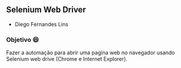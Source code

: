 ## Selenium Web Driver

- Diego Fernandes Lins

### Objetivo 😄

Fazer a automação para abrir uma pagina web no navegador usando Selenium web drive (Chrome e Internet Explorer).
